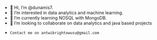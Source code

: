 - 👋 Hi, I’m @dunamis7.
- 👀 I’m interested in data analytics and machine learning.
- 🌱 I’m currently learning NOSQL with MongoDB.
- 💞️ I’m looking to collaborate on data analytics and java based projects 
-     Contact me on antwibrightowusu@gmail.com
<!---
dunamis7/dunamis7 is a ✨ special ✨ repository because its `README.md` (this file) appears on your GitHub profile.
You can click the Preview link to take a look at your changes.
--->
